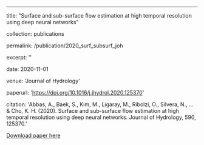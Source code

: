 ---
title: "Surface and sub-surface flow estimation at high temporal resolution using deep neural networks"

collection: publications

permalink: /publication/2020_surf_subsurf_joh

excerpt: ''

date: 2020-11-01

venue: 'Journal of Hydrology'

paperurl: 'https://doi.org/10.1016/j.jhydrol.2020.125370'

citation: 'Abbas, A., Baek, S., Kim, M., Ligaray, M., Ribolzi, O., Silvera, N., ... & Cho, K. H. (2020). 
    Surface and sub-surface flow estimation at high temporal resolution using deep neural networks. 
    Journal of Hydrology, 590, 125370.'


[Download paper here](https://doi.org/10.1016/j.jhydrol.2020.125370)
